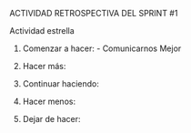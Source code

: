 ACTIVIDAD RETROSPECTIVA DEL SPRINT #1

Actividad estrella

  1. Comenzar a hacer: - Comunicarnos Mejor

  2. Hacer más:

  3. Continuar haciendo:
  
  4. Hacer menos:

  5. Dejar de hacer:


  
